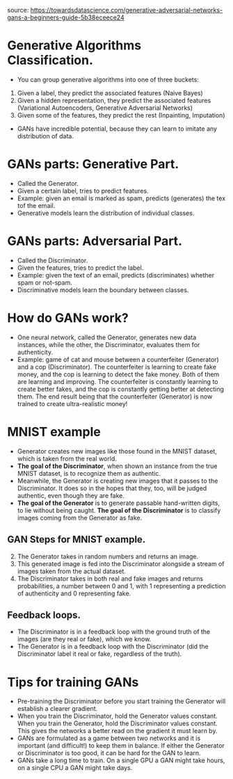 source: https://towardsdatascience.com/generative-adversarial-networks-gans-a-beginners-guide-5b38eceece24

# Generative Algorithms Classification.
- You can group generative algorithms into one of three buckets:
1. Given a label, they predict the associated features (Naive Bayes)
2. Given a hidden representation, they predict the associated features (Variational Autoencoders, Generative Adversarial Networks)
3. Given some of the features, they predict the rest (Inpainting, Imputation)
- GANs have incredible potential, because they can learn to imitate any distribution of data.

# GANs parts: Generative Part.
- Called the Generator.
- Given a certain label, tries to predict features.
- Example: given an email is marked as spam, predicts (generates) the tex tof the email.
- Generative models learn the distribution of individual classes.

# GANs parts: Adversarial Part.
- Called the Discriminator.
- Given the features, tries to predict the label.
- Example: given the text of an email, predicts (discriminates) whether spam or not-spam.
- Discriminative models learn the boundary between classes.

# How do GANs work?
- One neural network, called the Generator, generates new data instances, while the other, the Discriminator, evaluates them for authenticity.
- Example: game of cat and mouse between a counterfeiter (Generator) and a cop (Discriminator). The counterfeiter is learning to create fake money, and the cop is learning to detect the fake money. Both of them are learning and improving. The counterfeiter is constantly learning to create better fakes, and the cop is constantly getting better at detecting them. The end result being that the counterfeiter (Generator) is now trained to create ultra-realistic money!

# MNIST example
- Generator creates new images like those found in the MNIST dataset, which is taken from the real world.
- **The goal of the Discriminator**, when shown an instance from the true MNIST dataset, is to recognize them as authentic.
- Meanwhile, the Generator is creating new images that it passes to the Discriminator. It does so in the hopes that they, too, will be judged authentic, even though they are fake. 
- **The goal of the Generator** is to generate passable hand-written digits, to lie without being caught. **The goal of the Discriminator** is to classify images coming from the Generator as fake.
## GAN Steps for MNIST example.
2. The Generator takes in random numbers and returns an image.
2. This generated image is fed into the Discriminator alongside a stream of images taken from the actual dataset.
3. The Discriminator takes in both real and fake images and returns probabilities, a number between 0 and 1, with 1 representing a prediction of authenticity and 0 representing fake.
## Feedback loops.
- The Discriminator is in a feedback loop with the ground truth of the images (are they real or fake), which we know.
- The Generator is in a feedback loop with the Discriminator (did the Discriminator label it real or fake, regardless of the truth).

# Tips for training GANs
- Pre-training the Discriminator before you start training the Generator will establish a clearer gradient.
- When you train the Discriminator, hold the Generator values constant. When you train the Generator, hold the Discriminator values constant. This gives the networks a better read on the gradient it must learn by.
- GANs are formulated as a game between two networks and it is important (and difficult!) to keep them in balance. If either the Generator or Discriminator is too good, it can be hard for the GAN to learn.
- GANs take a long time to train. On a single GPU a GAN might take hours, on a single CPU a GAN might take days.

